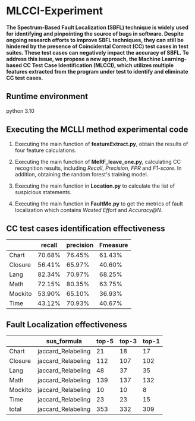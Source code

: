 # MLCCI-Experiment

**The Spectrum-Based Fault Localization (SBFL) technique is widely used for identifying and pinpointing the source of bugs in software. Despite ongoing research efforts to improve SBFL techniques, they can still be hindered by the presence of Coincidental Correct (CC) test cases in test suites. These test cases can negatively impact the accuracy of SBFL. To address this issue, we propose a new approach, the Machine Learning-based CC Test Case Identification (MLCCI), which utilizes multiple features extracted from the program under test to identify and eliminate CC test cases.**

## Runtime environment
python 3.10
## Executing the MCLLI method experimental code

1. Executing the main function of **featureExtract.py**, obtain the results of four feature calculations.

2. Executing the main function of **MeRF_leave_one.py**, calculating CC recognition results, including *Recall*, *Precision*, *FPR* and *F1-score*. In addition, obtaining the random forest's training model.

3. Executing the main function in **Location.py** to calculate the list of suspicious statements.

4. Executing the main function in **FaultMe.py** to get the metrics of fault localization which contains *Wasted Effort* and *Accuracy@N*.

## CC test cases identification effectiveness

|         | recall | precision | Fmeasure |
| ------- | ------ | --------- | -------- |
| Chart   | 70.68% | 76.45%    | 61.43%   |
| Closure | 56.41% | 65.97%    | 40.60%   |
| Lang    | 82.34% | 70.97%    | 68.25%   |
| Math    | 72.15% | 80.35%    | 63.75%   |
| Mockito | 53.90% | 65.10%    | 36.93%   |
| Time    | 43.12% | 70.93%    | 40.67%   |

## Fault Localization effectiveness

|         | sus_formula        | top-5 | top-3 | top-1 |
| ------- | ------------------ | ----- | ----- | ----- |
| Chart   | jaccard_Relabeling | 21    | 18    | 17    |
| Closure | jaccard_Relabeling | 112   | 107   | 102   |
| Lang    | jaccard_Relabeling | 48    | 37    | 35    |
| Math    | jaccard_Relabeling | 139   | 137   | 132   |
| Mockito | jaccard_Relabeling | 10    | 10    | 8     |
| Time    | jaccard_Relabeling | 23    | 23    | 15    |
| total   | jaccard_Relabeling | 353   | 332   | 309   |
